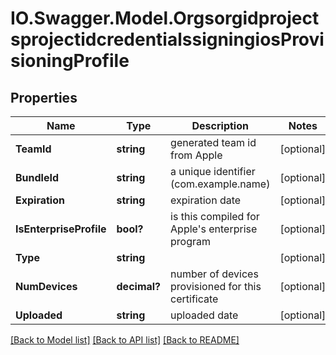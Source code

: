 # IO.Swagger.Model.OrgsorgidprojectsprojectidcredentialssigningiosProvisioningProfile
## Properties

Name | Type | Description | Notes
------------ | ------------- | ------------- | -------------
**TeamId** | **string** | generated team id from Apple | [optional] 
**BundleId** | **string** | a unique identifier (com.example.name) | [optional] 
**Expiration** | **string** | expiration date | [optional] 
**IsEnterpriseProfile** | **bool?** | is this compiled for Apple&#39;s enterprise program | [optional] 
**Type** | **string** |  | [optional] 
**NumDevices** | **decimal?** | number of devices provisioned for this certificate | [optional] 
**Uploaded** | **string** | uploaded date | [optional] 

[[Back to Model list]](../README.md#documentation-for-models) [[Back to API list]](../README.md#documentation-for-api-endpoints) [[Back to README]](../README.md)

